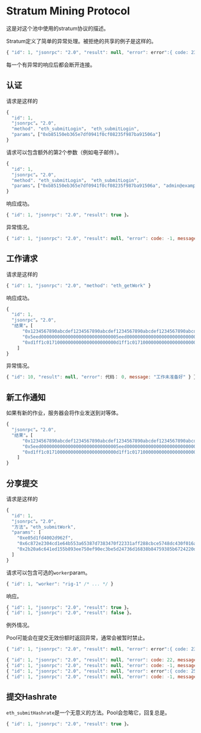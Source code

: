 # Stratum Mining Protocol

这是对这个池中使用的stratum协议的描述。

Stratum定义了简单的异常处理。被拒绝的共享的例子是这样的。

```javascript
{ "id": 1, "jsonrpc": "2.0", "result": null, "error": error":{ code: 23, message: "无效共享" } }
```

每一个有异常的响应后都会断开连接。

## 认证

请求是这样的

```javascript
{
  "id": 1,
  "jsonrpc"。"2.0",
  "method". "eth_submitLogin"， "eth_submitLogin",
  "params"。["0xb85150eb365e7df0941f0cf08235f987ba91506a"]
}
```

请求可以包含额外的第2个参数（例如电子邮件）。

```javascript
{
  "id": 1,
  "jsonrpc"。"2.0",
  "method". "eth_submitLogin"， "eth_submitLogin",
  "params"。["0xb85150eb365e7df0941f0cf08235f987ba91506a", "admin@example.net"]
}
```

响应成功。

```javascript
{ "id": 1, "jsonrpc": "2.0", "result": true }。
```

异常情况。

```javascript
{ "id": 1, "jsonrpc": "2.0", "result": null, "error": code: -1, message: "无效登录" } }
```

## 工作请求

请求是这样的

```javascript
{ "id": 1, "jsonrpc": "2.0", "method": "eth_getWork" }
```

响应成功。

```javascript
{
  "id": 1,
  "jsonrpc"。"2.0",
  "结果"。[
      "0x1234567890abcdef1234567890abcdef1234567890abcdef1234567890abcdef",
      "0x5eed00000000000000000000000000005eed0000000000000000000000000000",
      "0xd1ff1c01710000000000000000000000d1ff1c01710000000000000000000000"
    ]
}
```

异常情况。

```javascript
{ "id": 10, "result": null, "error": 代码： 0, message: "工作未准备好" } }
```

## 新工作通知

如果有新的作业，服务器会将作业发送到对等体。

```javascript
{
  "jsonrpc"。"2.0",
  "结果"。[
      "0x1234567890abcdef1234567890abcdef1234567890abcdef1234567890abcdef",
      "0x5eed00000000000000000000000000005eed0000000000000000000000000000",
      "0xd1ff1c01710000000000000000000000d1ff1c01710000000000000000000000"
    ]
}
```

## 分享提交

请求是这样的

```javascript
{
  "id": 1,
  "jsonrpc"。"2.0",
  "方法"。"eth_submitWork",
  "params": [
    "0xe05d1fd4002d962f",
    "0x6c872e2304cd1e64b553a65387d7383470f22331aff288cbce5748dc430f016a",
    "0x2b20a6c641ed155b893ee750ef90ec3be5d24736d16838b84759385b6724220d"
  ]
}
```

请求可以包含可选的`worker`param。

```javascript
{ "id": 1, "worker": "rig-1" /* ... */ }
```

响应。

```javascript
{ "id": 1, "jsonrpc": "2.0", "result": true }。
{ "id": 1, "jsonrpc": "2.0", "result": false }。
```

例外情况。

Pool可能会在提交无效份额时返回异常，通常会被暂时禁止。

```javascript
{ "id": 1, "jsonrpc": "2.0", "result": null, "error": error":{ code: 23, message: "无效共享" } }
```

```javascript
{ "id": 1, "jsonrpc": "2.0", "result": null, "error": code: 22, message: "重复共享" } }
{ "id": 1, "jsonrpc": "2.0", "result": null, "error": code: -1, message: "无效股份比率高" } }
{ "id": 1, "jsonrpc": "2.0", "result": null, "error": error":{ code: 25, message: "未订阅" } }
{ "id": 1, "jsonrpc": "2.0", "result": null, "error": code: -1, message: "Malformed PoW result" } }
```

## 提交Hashrate

`eth_submitHashrate`是一个无意义的方法。Pool会忽略它，回复总是。

```javascript
{ "id": 1, "jsonrpc": "2.0", "result": true }。
```